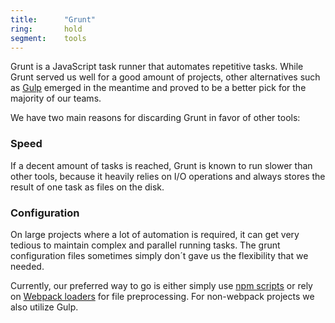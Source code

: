 ```yaml
---
title:      "Grunt"
ring:       hold
segment:    tools
---
```


Grunt is a JavaScript task runner that automates repetitive tasks. While Grunt served us well for a good amount of projects,
other alternatives such as [Gulp](http://gulpjs.com/) emerged in the meantime and proved to be a better pick for the
majority of our teams.

We have two main reasons for discarding Grunt in favor of other tools:

### Speed
If a decent amount of tasks is reached, Grunt is known to run slower than other tools, because it heavily relies on I/O operations and
always stores the result of one task as files on the disk.

### Configuration
On large projects where a lot of automation is required, it can get very tedious to maintain complex and parallel running tasks.
The grunt configuration files sometimes simply don´t gave us the flexibility that we needed.

Currently, our preferred way to go is either simply use [npm scripts](https://docs.npmjs.com/misc/scripts) or rely on [Webpack loaders](https://webpack.js.org/concepts/loaders/) for file preprocessing. For non-webpack projects we also utilize Gulp.
